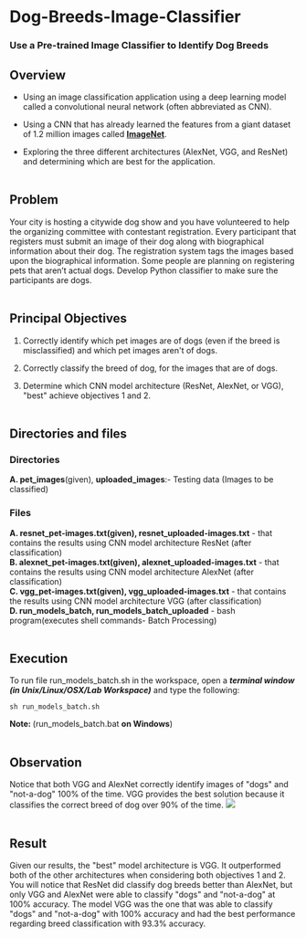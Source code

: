 # Dog-Breeds-Image-Classifier
### Use a Pre-trained Image Classifier to Identify Dog Breeds

## Overview
- Using an image classification application using a deep learning model called a convolutional neural network (often abbreviated as CNN). <br>
- Using a CNN that has already learned the features from a giant dataset of 1.2 million images called <b> <a href="https://image-net.org/">ImageNet</a></b>.<br>

- Exploring the three different architectures (AlexNet, VGG, and ResNet) and determining which are best for the application.<br><br>

## Problem
Your city is hosting a citywide dog show and you have volunteered to help the organizing committee with contestant registration. Every participant that registers must submit an image of their dog along with biographical information about their dog. The registration system tags the images based upon the biographical information. Some people are planning on registering pets that aren’t actual dogs. Develop Python classifier to make sure the participants are dogs.<br><br>

## Principal Objectives
1. Correctly identify which pet images are of dogs (even if the breed is misclassified) and which pet images aren't of dogs.<br>

2. Correctly classify the breed of dog, for the images that are of dogs.<br>

3. Determine which CNN model architecture (ResNet, AlexNet, or VGG), "best" achieve objectives 1 and 2.<br><br>

## Directories and files
### Directories
<b>A. pet_images</b>(given), <b>uploaded_images</b>:- Testing data (Images to be classified)

### Files
<b>A. resnet_pet-images.txt(given), resnet_uploaded-images.txt</b> - that contains the results using CNN model architecture ResNet (after classification)<br>
<b>B. alexnet_pet-images.txt(given), alexnet_uploaded-images.txt</b> - that contains the results using CNN model architecture AlexNet (after classification)<br>
<b>C. vgg_pet-images.txt(given), vgg_uploaded-images.txt</b> - that contains the results using CNN model architecture VGG (after classification)<br>
<b>D. run_models_batch, run_models_batch_uploaded</b> - bash program(executes shell commands- Batch Processing)<br><br>

## Execution
To run file run_models_batch.sh in the workspace, open a <i><strong>terminal window (in Unix/Linux/OSX/Lab Workspace)</strong></i> and type the following:
```
sh run_models_batch.sh
```
<strong>Note: </strong>(run_models_batch.bat <b>on Windows</b>)<br><br>

## Observation
Notice that both VGG and AlexNet correctly identify images of "dogs" and "not-a-dog" 100% of the time.
VGG provides the best solution because it classifies the correct breed of dog over 90% of the time.
<img src="https://github.com/Rakshit-26/Dog-Breeds-Image-Classifier-CNN/tree/main/Screenshots/1.png"><br><br>

## Result
Given our results, the "best" model architecture is VGG. It outperformed both of the other architectures when considering both objectives 1 and 2. You will notice that ResNet did classify dog breeds better than AlexNet, but only VGG and AlexNet were able to classify "dogs" and "not-a-dog" at 100% accuracy. The model VGG was the one that was able to classify "dogs" and "not-a-dog" with 100% accuracy and had the best performance regarding breed classification with 93.3% accuracy.<br>
